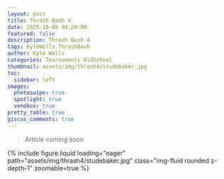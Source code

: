 ```yaml
---
layout: post
title: Thrash Bash 4
date: 2025-10-08 04:20:00
featured: false
description: Thrash Bash 4
tags: KyleWells ThrashBash
author: Kyle Wells
categories: Tournaments OldSchool
thumbnail: assets/img/thrash4/studebaker.jpg
toc:
  sidebar: left
images:
  photoswipe: true
  spotlight: true
  venobox: true
pretty_table: true
giscus_comments: true
---
```


> Article coming soon

{% include figure.liquid loading="eager" path="assets/img/thrash4/studebaker.jpg" class="img-fluid rounded z-depth-1" zoomable=true %}
